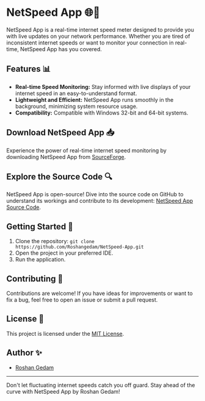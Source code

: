 # NetSpeed App 🌐🚀

NetSpeed App is a real-time internet speed meter designed to provide you with live updates on your network performance. Whether you are tired of inconsistent internet speeds or want to monitor your connection in real-time, NetSpeed App has you covered.

## Features 📊
- **Real-time Speed Monitoring:** Stay informed with live displays of your internet speed in an easy-to-understand format.
- **Lightweight and Efficient:** NetSpeed App runs smoothly in the background, minimizing system resource usage.
- **Compatibility:** Compatible with Windows 32-bit and 64-bit systems.

## Download NetSpeed App 📥
Experience the power of real-time internet speed monitoring by downloading NetSpeed App from [SourceForge](https://sourceforge.net/projects/netspeed/).

## Explore the Source Code 🔍
NetSpeed App is open-source! Dive into the source code on GitHub to understand its workings and contribute to its development: [NetSpeed App Source Code](https://github.com/Roshangedam/netSpeed).

## Getting Started 🚀
1. Clone the repository: `git clone https://github.com/Roshangedam/NetSpeed-App.git`
2. Open the project in your preferred IDE.
3. Run the application.

## Contributing 🤝
Contributions are welcome! If you have ideas for improvements or want to fix a bug, feel free to open an issue or submit a pull request.

## License 📄
This project is licensed under the [MIT License](LICENSE).

## Author ✨
- [Roshan Gedam](https://github.com/Roshangedam)

---

Don't let fluctuating internet speeds catch you off guard. Stay ahead of the curve with NetSpeed App by Roshan Gedam!
